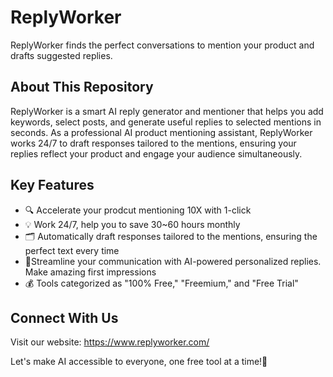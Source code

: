 # ReplyWorker
ReplyWorker finds the perfect conversations to mention your product and drafts suggested replies.

## About This Repository

ReplyWorker is a smart AI reply generator and mentioner that helps you add keywords, select posts, and generate useful replies to selected mentions in seconds. As a professional AI product mentioning assistant, ReplyWorker works 24/7 to draft responses tailored to the mentions, ensuring your replies reflect your product and engage your audience simultaneously.

## Key Features

- 🔍 Accelerate your prodcut mentioning 10X with 1-click
- 💡 Work 24/7, help you to save 30~60 hours monthly
- 🗂️ Automatically draft responses tailored to the mentions, ensuring the perfect text every time
- 🚀Streamline your communication with AI-powered personalized replies. Make amazing first impressions
- 💰 Tools categorized as "100% Free," "Freemium," and "Free Trial"

## Connect With Us

Visit our website: https://www.replyworker.com/

Let's make AI accessible to everyone, one free tool at a time!🤖

